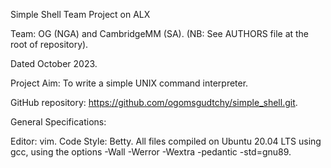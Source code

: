Simple Shell Team Project on ALX

Team: OG (NGA) and CambridgeMM (SA).
(NB: See AUTHORS file at the root of repository).

Dated October 2023.

Project Aim: To write a simple UNIX command interpreter.

GitHub repository: https://github.com/ogomsgudtchy/simple_shell.git.

General Specifications:

Editor: vim.
Code Style: Betty.
All files compiled on Ubuntu 20.04 LTS using gcc, using the options -Wall -Werror -Wextra -pedantic -std=gnu89.


